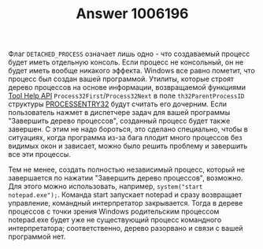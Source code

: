 ﻿---
title: "Answer 1006196"
se.owner.user_id: 240512
se.owner.display_name: "MSDN.WhiteKnight"
se.owner.link: "https://ru.stackoverflow.com/users/240512/msdn-whiteknight"
se.answer_id: 1006196
se.question_id: 1004866
se.post_type: answer
se.score: 2
se.is_accepted: False
---
<p>Флаг <code>DETACHED_PROCESS</code> означает лишь одно - что создаваемый процесс будет иметь отдельную консоль. Если процесс не консольный, он не будет иметь вообще никакого эффекта. Windows все равно пометит, что процесс был создан вашей программой. Утилиты, которые строят дерево процессов на основе информации, возвращаемой функциями <a href="https://docs.microsoft.com/en-us/windows/win32/toolhelp/tool-help-functions" rel="nofollow noreferrer">Tool Help API</a> <code>Process32First</code>/<code>Process32Next</code> в поле <code>th32ParentProcessID</code> структуры <a href="https://docs.microsoft.com/en-us/windows/win32/api/tlhelp32/ns-tlhelp32-tagprocessentry32" rel="nofollow noreferrer">PROCESSENTRY32</a> будут считать его дочерним. Если пользователь нажмет в диспетчере задач для вашей программы "Завершить дерево процессов", созданный процесс будет также завершен. С этим не надо бороться, это сделано специально, чтобы в ситуациях, когда программа из-за бага плодит много процессов без видимых окон и зависает, можно было решить проблему и завершить все эти процессы.</p>

<p>Тем не менее, создать полностью независимый процесс, который не завершается по нажатии "Завершить дерево процессов", возможно. Для этого можно использовать, например,  <code>system("start notepad.exe");</code>. Команда start запускает notepad и сразу возвращает управление, командный интерпретатор закрывается. Тогда в дереве процессов с точки зрения Windows родительским процессом notepad.exe будет уже не существующий процесс командного интерпретатора; соответственно, дерево разорвано и связи с вашей программой нет.</p>
